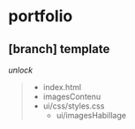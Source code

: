 # portfolio
## [branch] template
*unlock*
> - index.html
> - imagesContenu
> - ui/css/styles.css
>   - ui/imagesHabillage